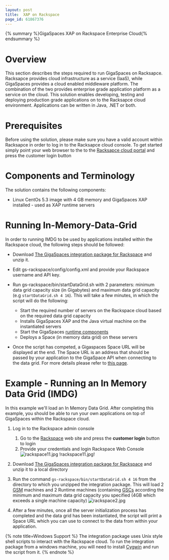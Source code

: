 ```yaml
---
layout: post
title:  XAP on Rackspace
page_id: 61867376
---
```


{% summary %}GigaSpaces XAP on Rackspace Enterprise Cloud{% endsummary %}

# Overview

This section describes the steps required to run GigaSpaces on Racksapce. Racksapce provides cloud infrastructure as a service (IaaS), while GigaSpaces provides a cloud enabled middleware platform. The combination of the two provides enterprise grade application platform as a service on the cloud.
This solution enables developing, testing and deploying production grade applications on to the Racksapce cloud environment. Applications can be written in Java, .NET or both.

# Prerequisites

Before using the solution, please make sure you have a valid account within Racksapce in order to log in to the Racksapce cloud console.
To get started simply point your web browser to the to the [Racksapce cloud portal](http://www.rackspacecloud.com/) and press the customer login button

# Components and Terminology

The solution contains the following components:

- Linux CentOs 5.3 image with 4 GB memory and GigaSpaces XAP installed - used as XAP runtime servers

# Running In-Memory-Data-Grid

In order to running IMDG to be used by applications installed within the Rackspace cloud, the following steps should be followed:

- Download [The GigaSpaces integration package for Rackspace](http://wiki.gigaspaces.com/wiki/download/attachments/61867186/gs-rackspace.zip) and unzip it.
- Edit gs-rackspace/config/config.xml and provide your Rackspace username and API key.
- Run gs-rackspace/bin/startDataGrid.sh with 2 parameters: minimum data grid capacity size (in Gigabytes) and maximum data grid capacity (e.g `startDataGrid.sh 4 16`). This will take a few minutes, in which the script will do the following:
    - Start the required number of servers on the Rackspace cloud based on the required data grid capacity
    - Installs GigaSpaces XAP and the Java virtual machine on the instantiated servers
    - Start the GigaSpaces [runtime components](/xap96/the-runtime-environment.html)
    - Deploys a Space (in memory data grid) on these servers

- Once the script has competed, a Gigaspaces Space URL will be displayed at the end. The Space URL is an address that should be passed by your application to the GigaSpace API when connecting to the data grid. For more details please refer to [this page](/xap96/deploying-and-interacting-with-the-space.html#InteractingwiththeSpace-AccessingtheSpace).

# Example - Running an In Memory Data Grid (IMDG)

In this example we'll load an In Memory Data Grid. After completing this example, you should be able to run your own applications on top of GigaSpaces within the Rackspace cloud.

1. Log in to the Rackspace admin console
    1. Go to the [Rackspace](http://www.rackspacecloud.com/) web site and press the **customer login** button to login
    1. Provide your credentials and login Rackspace Web Console
![rackspace11.jpg](/attachment_files/rackspace11.jpg)
!rackspace11.jpg!

1. Download [The GigaSpaces integration package for Rackspace](http://wiki.gigaspaces.com/wiki/download/attachments/61867186/gs-rackspace.zip) and unzip it to a local directory
1. Run the command `gs-rackspace/bin/startDataGrid.sh 4 16` from the directory to which you unzipped the integration package. This will load 2 [GSM](/xap96/the-runtime-environment.html#TheRuntimeEnvironment-TheGigaSpacesManager (GSM)) machines and 2 Runtime machines (containing [GSCs](/xap96/the-runtime-environment.html#TheRuntimeEnvironment-TheGigaSpacesContainer (GSC)) according the minimum and maximum data grid capacity you specified (4GB which exceeds a single machine capacity)
![rackspace2.jpg](/attachment_files/rackspace2.jpg)

1. After a few minutes, once all the server initialization process has completed and the data grid has been instantiated, the script will print a Space URL which you can use to connect to the data from within your application.

{% note title=Windows Support %}
The integration package uses Unix style shell scripts to interact with the Rackspace cloud. To run the integration package from a windows machine, you will need to install [Cygwin](http://www.cygwin.com/) and run the script from it.
{% endnote %}
